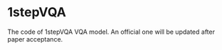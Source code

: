 # 1stepVQA
The code of 1stepVQA VQA model. An official one will be updated after paper acceptance. 
